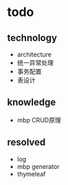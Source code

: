 # todo

## technology
- architecture
- 统一异常处理
- 事务配置
- 表设计

## knowledge
- mbp CRUD原理

## resolved
- log
- mbp generator
- thymeleaf